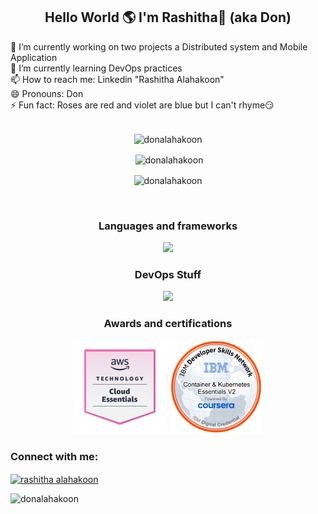 <div align= "center">
<h2>Hello World 🌎 I'm Rashitha🧔 (aka Don)</h2> 
  <div style="text-align: left; display: inline-block;">
   🔭 I’m currently working on two projects a Distributed system and Mobile Application<br>
  🌱 I’m currently learning DevOps practices <br>
  📫 How to reach me: Linkedin "Rashitha Alahakoon" <br>
   😄 Pronouns: Don<br>
   ⚡ Fun fact: Roses are red and violet are blue but I can't rhyme😏<br>
  </div>

</div>
<br>

<div align="center">
<p><img align="center" src="https://github-readme-stats.vercel.app/api/top-langs/?username=donalahakoon&langs_count=10&layout=compact&theme=radical" alt="donalahakoon" /></p>
<p>&nbsp;<img align="center" src="https://github-readme-stats.vercel.app/api?username=donalahakoon&hide=contribs,prs&count_private=true&show_icons=true&theme=radical" alt="donalahakoon" /></p>
<p><img align="center" src="https://github-readme-streak-stats.herokuapp.com/?user=donalahakoon&theme=radical" alt="donalahakoon" /></p>
<p align="left"> <a href="https://twitter.com/" target="blank"><img src="https://img.shields.io/twitter/follow/?logo=twitter&style=for-the-badge" alt="" /></a> </p>
</div>

<div align="center">
<h3>Languages and frameworks</h3>
<p align="center">
  <a href="https://skillicons.dev">
    <img src="https://skillicons.dev/icons?i=c,cpp,cs,java,python,javascript,php,html,css,bootstrap,flutter,firebase,mongodb,mysql,spring,typescript,angular" />
  </a>
</p>
<h3> DevOps Stuff</h3>
<p align="center">
  <a href="https://skillicons.dev">
    <img src="https://skillicons.dev/icons?i=git,kubernetes,docker,linux,ansible,jenkins,terraform,aws" />
  </a>
</p>
  
<!--START_SECTION:badges-->
<!--END_SECTION:badges-->
<h3>Awards and certifications</h3>
<p>
  <img src="assets/aws-knowledge-cloud-essentials.png" width="150"/>
  <img src="assets/container-kubernetes-essentials-v2.png" width="150"/>
</p>
</div>

<h3 align="left">Connect with me:</h3>
<p align="left">
<a href="https://linkedin.com/in/rashitha alahakoon" target="blank"><img align="center" src="https://skillicons.dev/icons?i=linkedin" alt="rashitha alahakoon" /></a>
</p>
<!-- Page views -->
<p align="left"> <img src="https://komarev.com/ghpvc/?username=donalahakoon&label=Profile%20views&color=0e75b6&style=flat" alt="donalahakoon" /> </p>

